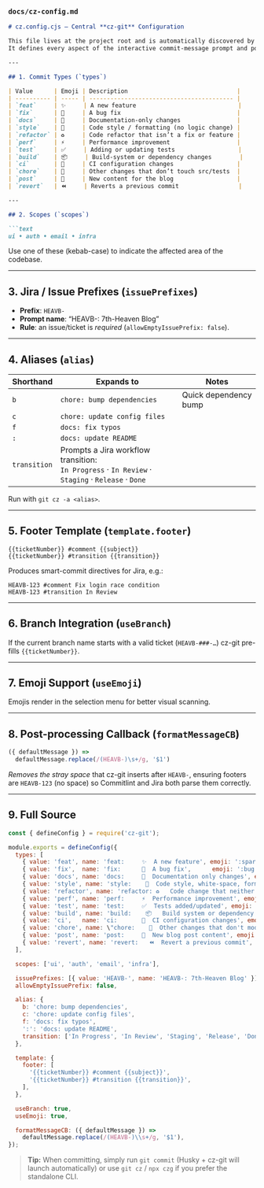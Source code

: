 ### `docs/cz-config.md`

```markdown
# cz.config.cjs – Central **cz-git** Configuration

This file lives at the project root and is automatically discovered by **cz-git** / Commitizen.  
It defines every aspect of the interactive commit-message prompt and post-processing logic used in 7th-Heaven-Blog.

---

## 1. Commit Types (`types`)

| Value      | Emoji | Description                               |
| ---------- | ----- | ----------------------------------------- |
| `feat`     | ✨     | A new feature                             |
| `fix`      | 🐛     | A bug fix                                 |
| `docs`     | 📝     | Documentation-only changes                |
| `style`    | 💄     | Code style / formatting (no logic change) |
| `refactor` | ♻️     | Code refactor that isn’t a fix or feature |
| `perf`     | ⚡️     | Performance improvement                   |
| `test`     | ✅     | Adding or updating tests                  |
| `build`    | 📦     | Build-system or dependency changes        |
| `ci`       | 🎡     | CI configuration changes                  |
| `chore`    | 🔨     | Other changes that don’t touch src/tests  |
| `post`     | 📰     | New content for the blog                  |
| `revert`   | ⏪️     | Reverts a previous commit                 |

---

## 2. Scopes (`scopes`)

```text
ui • auth • email • infra
```

Use one of these (kebab-case) to indicate the affected area of the codebase.

---

## 3. Jira / Issue Prefixes (`issuePrefixes`)

* **Prefix**: `HEAVB-`  
* **Prompt name**: “HEAVB-: 7th-Heaven Blog”  
* **Rule**: an issue/ticket is *required* (`allowEmptyIssuePrefix: false`).

---

## 4. Aliases (`alias`)

| Shorthand    | Expands to                                                                                           | Notes                 |
| ------------ | ---------------------------------------------------------------------------------------------------- | --------------------- |
| `b`          | `chore: bump dependencies`                                                                           | Quick dependency bump |
| `c`          | `chore: update config files`                                                                         |                       |
| `f`          | `docs: fix typos`                                                                                    |                       |
| `:`          | `docs: update README`                                                                                |                       |
| `transition` | Prompts a Jira workflow transition: <br>`In Progress` · `In Review` · `Staging` · `Release` · `Done` |                       |

Run with `git cz -a <alias>`.

---

## 5. Footer Template (`template.footer`)

```text
{{ticketNumber}} #comment {{subject}}
{{ticketNumber}} #transition {{transition}}
```

Produces smart-commit directives for Jira, e.g.:

```
HEAVB-123 #comment Fix login race condition
HEAVB-123 #transition In Review
```

---

## 6. Branch Integration (`useBranch`)

If the current branch name starts with a valid ticket (`HEAVB-###-…`) cz-git pre-fills `{{ticketNumber}}`.

---

## 7. Emoji Support (`useEmoji`)

Emojis render in the selection menu for better visual scanning.

---

## 8. Post-processing Callback (`formatMessageCB`)

```js
({ defaultMessage }) =>
  defaultMessage.replace(/(HEAVB-)\s+/g, '$1')
```

*Removes the stray space* that cz-git inserts after `HEAVB-`, ensuring footers are `HEAVB-123` (no space) so Commitlint and Jira both parse them correctly.

---

## 9. Full Source

```js
const { defineConfig } = require('cz-git');

module.exports = defineConfig({
  types: [
    { value: 'feat', name: 'feat:     ✨  A new feature', emoji: ':sparkles:' },
    { value: 'fix',  name: 'fix:      🐛  A bug fix',      emoji: ':bug:' },
    { value: 'docs', name: 'docs:     📝  Documentation only changes', emoji: ':memo:' },
    { value: 'style', name: 'style:    💄  Code style, white-space, formatting', emoji: ':lipstick:' },
    { value: 'refactor', name: 'refactor: ♻️   Code change that neither fixes a bug nor adds a feature', emoji: ':recycle:' },
    { value: 'perf', name: 'perf:     ⚡️  Performance improvement', emoji: ':zap:' },
    { value: 'test', name: 'test:     ✅  Tests added/updated', emoji: ':white_check_mark:' },
    { value: 'build', name: 'build:    📦️   Build system or dependency changes', emoji: ':package:' },
    { value: 'ci',   name: 'ci:       🎡  CI configuration changes', emoji: ':ferris_wheel:' },
    { value: 'chore', name: \"chore:    🔨  Other changes that don't modify src/test\", emoji: ':hammer:' },
    { value: 'post', name: 'post:     📰  New blog post content', emoji: ':newspaper:' },
    { value: 'revert', name: 'revert:   ⏪️  Revert a previous commit', emoji: ':rewind:' },
  ],

  scopes: ['ui', 'auth', 'email', 'infra'],

  issuePrefixes: [{ value: 'HEAVB-', name: 'HEAVB-: 7th-Heaven Blog' }],
  allowEmptyIssuePrefix: false,

  alias: {
    b: 'chore: bump dependencies',
    c: 'chore: update config files',
    f: 'docs: fix typos',
    ':': 'docs: update README',
    transition: ['In Progress', 'In Review', 'Staging', 'Release', 'Done'],
  },

  template: {
    footer: [
      '{{ticketNumber}} #comment {{subject}}',
      '{{ticketNumber}} #transition {{transition}}',
    ],
  },

  useBranch: true,
  useEmoji: true,

  formatMessageCB: ({ defaultMessage }) =>
    defaultMessage.replace(/(HEAVB-)\\s+/g, '$1'),
});
```

> **Tip:** When committing, simply run `git commit` (Husky + cz-git will launch automatically) or use `git cz` / `npx czg` if you prefer the standalone CLI.
